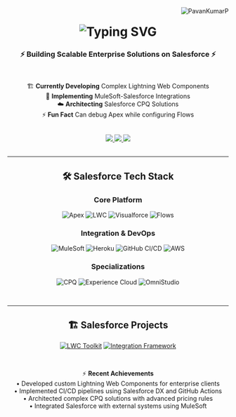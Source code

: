 <img align="right" src="https://komarev.com/ghpvc/?username=PavanKumarP&label=PROFILE+VIEWS&color=00F72E&style=flat" alt="PavanKumarP" />

<h1 align="center">
  <img src="https://readme-typing-svg.herokuapp.com?font=JetBrains+Mono&weight=600&size=32&duration=4000&pause=1000&color=00F72E&center=true&vCenter=true&width=600&lines=%F0%9F%92%BB+Salesforce+Application+Developer;Certified+Platform+Developer+I+%26+II;Full+Stack+Salesforce+Solutions;Cloud+Architect+%26+Integration+Expert" alt="Typing SVG" />
</h1>

<h3 align="center">⚡ Building Scalable Enterprise Solutions on Salesforce ⚡</h3>

<br/>

<div align="center">
  
  🏗️ **Currently Developing** Complex Lightning Web Components  
  🔗 **Implementing** MuleSoft-Salesforce Integrations  
  ☁️ **Architecting** Salesforce CPQ Solutions  
  ⚡ **Fun Fact** Can debug Apex while configuring Flows  

</div>

<br/>

<div align="center"> 
  <a href="mailto:pavan.trippintown@gmail.com">
    <img src="https://img.shields.io/badge/Gmail-333333?style=for-the-badge&logo=gmail&logoColor=red" />
  </a>
  <a href="https://linkedin.com/in/pavan-kumar-p-741041169" target="_blank">
    <img src="https://img.shields.io/badge/LinkedIn-0A66C2?style=for-the-badge&logo=linkedin&logoColor=white" />
  </a>
  <a href="https://trailblazer.me/id/pavankumar" target="_blank">
    <img src="https://img.shields.io/badge/Trailhead-00A1E0?style=for-the-badge&logo=salesforce&logoColor=white" />
  </a>
</div>

<br/>
<hr/>

<h2 align="center">🛠️ Salesforce Tech Stack</h2>

<div align="center">

### **Core Platform**
![Apex](https://img.shields.io/badge/Apex-00A1E0?style=for-the-badge&logo=salesforce&logoColor=white)
![LWC](https://img.shields.io/badge/Lightning_Web_Components-00A1E0?style=for-the-badge&logo=salesforce&logoColor=white)
![Visualforce](https://img.shields.io/badge/Visualforce-00A1E0?style=for-the-badge&logo=salesforce&logoColor=white)
![Flows](https://img.shields.io/badge/Flow_Automation-00A1E0?style=for-the-badge&logo=salesforce&logoColor=white)

### **Integration & DevOps**
![MuleSoft](https://img.shields.io/badge/MuleSoft-00A1E0?style=for-the-badge&logo=mulesoft&logoColor=white)
![Heroku](https://img.shields.io/badge/Heroku-430098?style=for-the-badge&logo=heroku&logoColor=white)
![GitHub CI/CD](https://img.shields.io/badge/Salesforce_DX-181717?style=for-the-badge&logo=github&logoColor=white)
![AWS](https://img.shields.io/badge/AWS_Integration-232F3E?style=for-the-badge&logo=amazonaws&logoColor=white)

### **Specializations**
![CPQ](https://img.shields.io/badge/Salesforce_CPQ-00A1E0?style=for-the-badge&logo=salesforce&logoColor=white)
![Experience Cloud](https://img.shields.io/badge/Experience_Cloud-00A1E0?style=for-the-badge&logo=salesforce&logoColor=white)
![OmniStudio](https://img.shields.io/badge/OmniStudio-00A1E0?style=for-the-badge&logo=salesforce&logoColor=white)

</div>

<br/>
<hr/>

<h2 align="center">🏗️ Salesforce Projects</h2>

<div align="center">

[![LWC Toolkit](https://github-readme-stats.vercel.app/api/pin/?username=PavanKumarP&repo=Salesforce-LWC-Components&theme=dark&show_owner=true)](https://github.com/PavanKumarP/Salesforce-LWC-Components)
[![Integration Framework](https://github-readme-stats.vercel.app/api/pin/?username=PavanKumarP&repo=MuleSoft-Salesforce-Integration&theme=dark&show_owner=true)](https://github.com/PavanKumarP/MuleSoft-Salesforce-Integration)

</div>

<br/>

<div align="center">
  
⚡ **Recent Achievements**  
• Developed custom Lightning Web Components for enterprise clients  
• Implemented CI/CD pipelines using Salesforce DX and GitHub Actions  
• Architected complex CPQ solutions with advanced pricing rules  
• Integrated Salesforce with external systems using MuleSoft  

</div>
